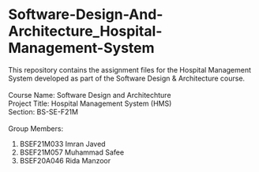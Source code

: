 # Software-Design-And-Architecture_Hospital-Management-System
This repository contains the assignment files for the Hospital Management System developed as part of the Software Design &amp; Architecture course.<br>
<br>Course Name: Software Design and Architechture<br>
Project Title: Hospital Management System (HMS)<br>
Section: BS-SE-F21M<br>
<br>Group Members:
1. BSEF21M033  Imran Javed
2. BSEF21M057  Muhammad Safee
3. BSEF20A046  Rida Manzoor
  
